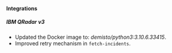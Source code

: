 #### Integrations
##### IBM QRadar v3
- Updated the Docker image to: *demisto/python3:3.10.6.33415*.
- Improved retry mechanism in `fetch-incidents`.


